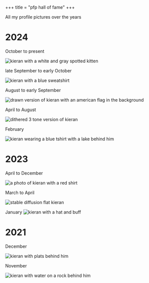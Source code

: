 +++
title = "pfp hall of fame"
+++

All my profile pictures over the years

# 2024

October to present

![kieran with a white and gray spotted kitten](/pfps/current.webp)

late September to early October

![kieran with a blue sweatshirt](/pfps/blue-sweatshirt.webp)

August to early September

![drawn version of kieran with an american flag in the background](/pfps/flag.webp)

April to August

![dithered 3 tone version of kieran](/pfps/dithered.webp)

February

![kieran wearing a blue tshirt with a lake behind him](/pfps/lake.webp)

# 2023

April to December

![a photo of kieran with a red shirt](/pfps/red.webp)

March to April

![stable diffusion flat kieran](/pfps/flat.webp)

January
![kieran with a hat and buff](/pfps/hat.webp)

# 2021

December

![kieran with plats behind him](/pfps/plants.webp)

November

![kieran with water on a rock behind him](/pfps/waterfall.webp)
